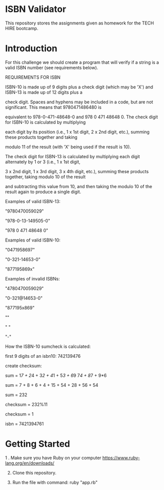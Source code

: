 # ISBN Validator

This repository stores the assignments given as homework for the TECH HIRE bootcamp.


# Introduction

For this challenge we should create a program that will verify if a string is a valid ISBN number (see requirements below).


REQUIREMENTS FOR ISBN

ISBN-10 is made up of 9 digits plus a check digit (which may be 'X') and ISBN-13 is made up of 12 digits plus a

check digit. Spaces and hyphens may be included in a code, but are not significant. This means that 9780471486480 is

equivalent to 978-0-471-48648-0 and 978 0 471 48648 0. The check digit for ISBN-10 is calculated by multiplying

each digit by its position (i.e., 1 x 1st digit, 2 x 2nd digit, etc.), summing these products together and taking

modulo 11 of the result (with 'X' being used if the result is 10).

The check digit for ISBN-13 is calculated by multiplying each digit alternately by 1 or 3 (i.e., 1 x 1st digit,

3 x 2nd digit, 1 x 3rd digit, 3 x 4th digit, etc.), summing these products together, taking modulo 10 of the result

and subtracting this value from 10, and then taking the modulo 10 of the result again to produce a single digit.

Examples of valid ISBN-13: 

"9780470059029"

"978-0-13-149505-0"

"978 0 471 48648 0"

Examples of valid ISBN-10:

"0471958697"

"0-321-14653-0"

"877195869x"

Examples of invalid ISBNs:

"4780470059029"

"0-321@14653-0"

"877195x869"

""

" "

"-"


How the ISBN-10 sumcheck is calculated:

first 9 digits of an isbn10: 742139476

create checksum:

sum = 1*7 + 2*4 + 3*2 + 4*1 + 5*3 + 6*9 7*4 + 8*7 + 9*6

sum = 7 + 8 + 6 + 4 + 15 + 54 + 28 + 56 + 54

sum = 232

checksum = 232%11

checksum = 1

isbn = 7421394761 

# Getting Started

1 . Make sure you have Ruby on your computer https://www.ruby-lang.org/en/downloads/

2. Clone this repository.

3. Run the file with command: ruby "app.rb"
